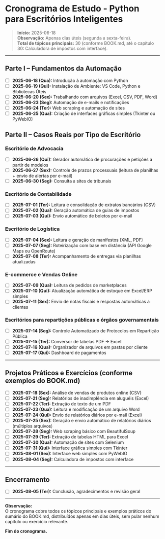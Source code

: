 # Cronograma de Estudo - Python para Escritórios Inteligentes

> **Início:** 2025-06-18  
> **Observação:** Apenas dias úteis (segunda a sexta-feira).  
> **Total de tópicos principais:** 30 (conforme BOOK.md, até o capítulo 30: Calculadora de impostos com interface).

---

## Parte I – Fundamentos da Automação

- [ ] **2025-06-18 (Qua):** Introdução à automação com Python
- [ ] **2025-06-19 (Qui):** Instalação de Ambiente: VS Code, Python e Bibliotecas Úteis
- [ ] **2025-06-20 (Sex):** Trabalhando com arquivos (Excel, CSV, PDF, Word)
- [ ] **2025-06-23 (Seg):** Automação de e-mails e notificações
- [ ] **2025-06-24 (Ter):** Web scraping e automação de sites
- [ ] **2025-06-25 (Qua):** Criação de interfaces gráficas simples (Tkinter ou PyWebIO)

## Parte II – Casos Reais por Tipo de Escritório

### Escritório de Advocacia
- [ ] **2025-06-26 (Qui):** Gerador automático de procurações e petições a partir de modelos
- [ ] **2025-06-27 (Sex):** Controle de prazos processuais (leitura de planilhas + envio de alertas por e-mail)
- [ ] **2025-06-30 (Seg):** Consulta a sites de tribunais

### Escritório de Contabilidade
- [ ] **2025-07-01 (Ter):** Leitura e consolidação de extratos bancários (CSV)
- [ ] **2025-07-02 (Qua):** Geração automática de guias de impostos
- [ ] **2025-07-03 (Qui):** Envio automático de boletos por e-mail

### Escritório de Logística
- [ ] **2025-07-04 (Sex):** Leitura e geração de manifestos (XML, PDF)
- [ ] **2025-07-07 (Seg):** Roteirização com base em distância (API Google Maps ou OpenRoute)
- [ ] **2025-07-08 (Ter):** Acompanhamento de entregas via planilhas atualizadas

### E-commerce e Vendas Online
- [ ] **2025-07-09 (Qua):** Leitura de pedidos de marketplaces
- [ ] **2025-07-10 (Qui):** Atualização automática de estoque em Excel/ERP simples
- [ ] **2025-07-11 (Sex):** Envio de notas fiscais e respostas automáticas a clientes

### Escritórios para repartições públicas e órgãos governamentais
- [ ] **2025-07-14 (Seg):** Controle Automatizado de Protocolos em Repartição Pública
- [ ] **2025-07-15 (Ter):** Conversor de tabelas PDF → Excel
- [ ] **2025-07-16 (Qua):** Organizador de arquivos em pastas por cliente
- [ ] **2025-07-17 (Qui):** Dashboard de pagamentos

---

## Projetos Práticos e Exercícios (conforme exemplos do BOOK.md)

- [ ] **2025-07-18 (Sex):** Análise de vendas de produtos online (CSV)
- [ ] **2025-07-21 (Seg):** Relatórios de inadimplência em aluguéis (Excel)
- [ ] **2025-07-22 (Ter):** Extração de texto de um PDF
- [ ] **2025-07-23 (Qua):** Leitura e modificação de um arquivo Word
- [ ] **2025-07-24 (Qui):** Envio de relatórios diários por e-mail (Excel)
- [ ] **2025-07-25 (Sex):** Geração e envio automático de relatórios diários (múltiplos arquivos)
- [ ] **2025-07-28 (Seg):** Web scraping básico com BeautifulSoup
- [ ] **2025-07-29 (Ter):** Extração de tabelas HTML para Excel
- [ ] **2025-07-30 (Qua):** Automação de sites com Selenium
- [ ] **2025-07-31 (Qui):** Interface gráfica simples com Tkinter
- [ ] **2025-08-01 (Sex):** Interface web simples com PyWebIO
- [ ] **2025-08-04 (Seg):** Calculadora de impostos com interface

---

## Encerramento

- [ ] **2025-08-05 (Ter):** Conclusão, agradecimentos e revisão geral

---

**Observação:**  
O cronograma cobre todos os tópicos principais e exemplos práticos do sumário do BOOK.md, distribuídos apenas em dias úteis, sem pular nenhum capítulo ou exercício relevante.

**Fim do cronograma.**
